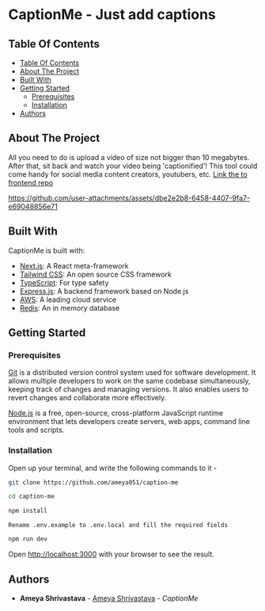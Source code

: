 # CaptionMe - Just add captions

## Table Of Contents

- [Table Of Contents](#table-of-contents)
- [About The Project](#about-the-project)
- [Built With](#built-with)
- [Getting Started](#getting-started)
  - [Prerequisites](#prerequisites)
  - [Installation](#installation)
- [Authors](#authors)

## About The Project

All you need to do is upload a video of size not bigger than 10 megabytes. After that, sit back and watch your video being 'captionified'! This tool could come handy for social media content creators, youtubers, etc. [Link the to frontend repo](https://github.com/ameya051/caption-me)


https://github.com/user-attachments/assets/dbe2e2b8-6458-4407-9fa7-e69048856e71



## Built With

CaptionMe is built with:

* [Next.js](https://nextjs.org): A React meta-framework
* [Tailwind CSS](https://tailwindcss.com): An open source CSS framework
* [TypeScript](https://www.typescriptlang.org): For type safety
* [Express.js](https://expressjs.com): A backend framework based on Node.js
* [AWS](https://aws.amazon.com): A leading cloud service
* [Redis](https://redis.io): An in memory database

## Getting Started

### Prerequisites

<a href="https://git-scm.com/downloads">Git</a> is a distributed version control system used for software development. It allows multiple developers to work on the same codebase simultaneously, keeping track of changes and managing versions. It also enables users to revert changes and collaborate more effectively.

<a href="https://nodejs.org/en">Node.js</a> is a free, open-source, cross-platform JavaScript runtime environment that lets developers create servers, web apps, command line tools and scripts.

### Installation

Open up your terminal, and write the following commands to it -

```bash
git clone https://github.com/ameya051/caption-me
```

```bash
cd caption-me
```

```bash
npm install
```

```Rename .env.example to .env.local and fill the required fields```

```bash
npm run dev
```

Open [http://localhost:3000](http://localhost:3000) with your browser to see the result.

## Authors

- **Ameya Shrivastava** - [Ameya Shrivastava](https://github.com/ameya051) - *CaptionMe*
